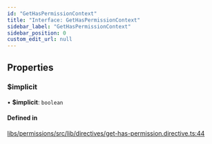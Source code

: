 ```yaml
---
id: "GetHasPermissionContext"
title: "Interface: GetHasPermissionContext"
sidebar_label: "GetHasPermissionContext"
sidebar_position: 0
custom_edit_url: null
---
```


## Properties

### $implicit

• **$implicit**: `boolean`

#### Defined in

[libs/permissions/src/lib/directives/get-has-permission.directive.ts:44](https://github.com/cognizone/ng-cognizone/blob/0401c67/libs/permissions/src/lib/directives/get-has-permission.directive.ts#L44)
